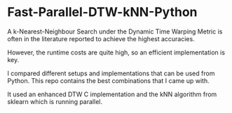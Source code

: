 # Fast-Parallel-DTW-kNN-Python

A k-Nearest-Neighbour Search under the Dynamic Time Warping Metric is often in
the literature reported to achieve the highest accuracies.

However, the runtime costs are quite high, so an efficient implementation is key.

I compared different setups and implementations that can be used from Python.
This repo contains the best combinations that I came up with.

It used an enhanced DTW C implementation and the kNN algorithm from sklearn
which is running parallel.

